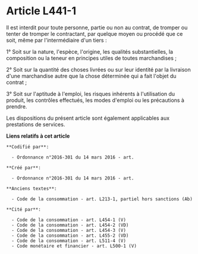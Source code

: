 # Article L441-1

Il est interdit pour toute personne, partie ou non au contrat, de tromper ou tenter de tromper le contractant, par quelque
moyen ou procédé que ce soit, même par l'intermédiaire d'un tiers :

1° Soit sur la nature, l'espèce, l'origine, les qualités substantielles, la composition ou la teneur en principes utiles de
toutes marchandises ;

2° Soit sur la quantité des choses livrées ou sur leur identité par la livraison d'une marchandise autre que la chose
déterminée qui a fait l'objet du contrat ;

3° Soit sur l'aptitude à l'emploi, les risques inhérents à l'utilisation du produit, les contrôles effectués, les modes
d'emploi ou les précautions à prendre.

Les dispositions du présent article sont également applicables aux prestations de services.

**Liens relatifs à cet article**

	**Codifié par**:

	  - Ordonnance n°2016-301 du 14 mars 2016 - art.

	**Créé par**:

	  - Ordonnance n°2016-301 du 14 mars 2016 - art.

	**Anciens textes**:

	  - Code de la consommation - art. L213-1, partiel hors sanctions (Ab)

	**Cité par**:

	  - Code de la consommation - art. L454-1 (V)
	  - Code de la consommation - art. L454-2 (VD)
	  - Code de la consommation - art. L454-3 (V)
	  - Code de la consommation - art. L455-2 (VD)
	  - Code de la consommation - art. L511-4 (V)
	  - Code monétaire et financier - art. L500-1 (V)
